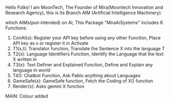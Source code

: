 Hello Folks! I am MoonTech, The Founder of Mira(Moontech Innovation and Research Agency), this is  Its Branch AIM (Artificial Intelligence Machinery)

which AIMs(pun intended) on AI, This Package "MiraAiSystems" includes 6 Functions:

1. ConAI(x): Register your API key before using any other Function, Place API key as x or register it in Activate
2. T1(x,t): Translator function, Translate the Sentence X into the language T
3. T2(x): Language Identifiers Function, Identify the Language that the text X written in
4. T3(x): Text Definer and Explained Function, Define and Explain any language in world
5. T4(): Chatbot Function, Ask Pablo anything about Languages
6. GameSafe(x): GameSafe function, Fetch the Coding of X() function
7. Render(x): Asks gemini X function





MAIN: Colour added


